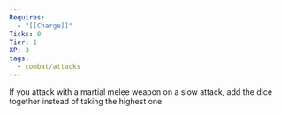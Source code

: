 ```yaml
---
Requires:
  - "[[Charge]]"
Ticks: 0
Tier: 1
XP: 3
tags:
  - combat/attacks
---
```

If you attack with a martial melee weapon on a slow attack, add the dice together instead of taking the highest one.